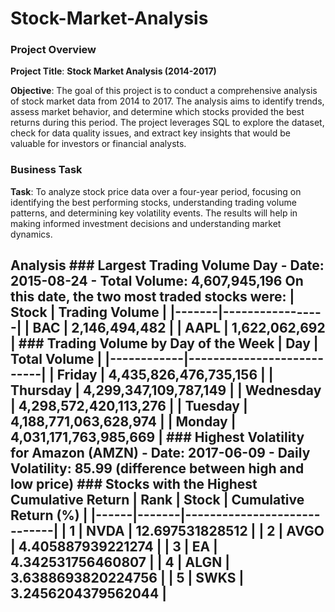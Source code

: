 # Stock-Market-Analysis

### Project Overview

**Project Title**: **Stock Market Analysis (2014-2017)**

**Objective**: 
The goal of this project is to conduct a comprehensive analysis of stock market data from 2014 to 2017. The analysis aims to identify trends, assess market behavior, and determine which stocks provided the best returns during this period. The project leverages SQL to explore the dataset, check for data quality issues, and extract key insights that would be valuable for investors or financial analysts.

### Business Task

**Task**: 
To analyze stock price data over a four-year period, focusing on identifying the best performing stocks, understanding trading volume patterns, and determining key volatility events. The results will help in making informed investment decisions and understanding market dynamics.

## Analysis ### Largest Trading Volume Day - **Date**: 2015-08-24 - **Total Volume**: 4,607,945,196 On this date, the two most traded stocks were: | Stock | Trading Volume | |-------|-----------------| | BAC | 2,146,494,482 | | AAPL | 1,622,062,692 | ### Trading Volume by Day of the Week | **Day** | **Total Volume** | |------------|---------------------------| | Friday | 4,435,826,476,735,156 | | Thursday | 4,299,347,109,787,149 | | Wednesday | 4,298,572,420,113,276 | | Tuesday | 4,188,771,063,628,974 | | Monday | 4,031,171,763,985,669 | ### Highest Volatility for Amazon (AMZN) - **Date**: 2017-06-09 - **Daily Volatility**: 85.99 (difference between high and low price) ### Stocks with the Highest Cumulative Return | Rank | Stock | Cumulative Return (%) | |------|-------|-----------------------------| | 1 | NVDA | 12.697531828512 | | 2 | AVGO | 4.405887939221274 | | 3 | EA | 4.342531756460807 | | 4 | ALGN | 3.6388693820224756 | | 5 | SWKS | 3.2456204379562044 |
